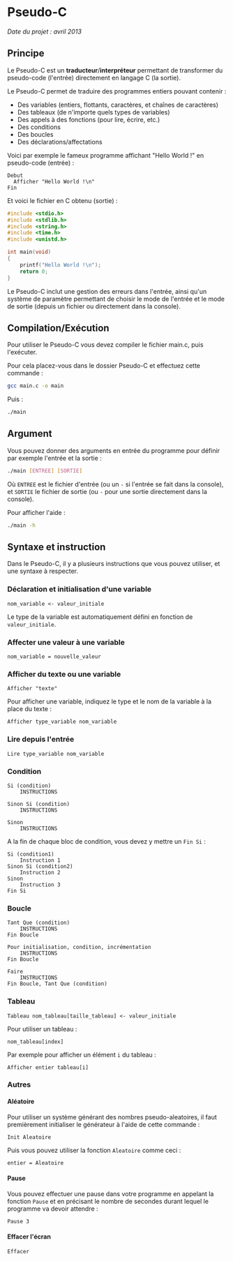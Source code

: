 # Pseudo-C

*Date du projet : avril 2013*

## Principe

Le Pseudo-C est un **traducteur**/**interpréteur** permettant de transformer du pseudo-code (l'entrée) directement en langage C (la sortie).

Le Pseudo-C permet de traduire des programmes entiers pouvant contenir :

- Des variables (entiers, flottants, caractères, et chaînes de caractères)
- Des tableaux (de n'importe quels types de variables)
- Des appels à des fonctions (pour lire, écrire, etc.)
- Des conditions
- Des boucles
- Des déclarations/affectations

Voici par exemple le fameux programme affichant "Hello World !" en pseudo-code (entrée) :

```nohighlight
Debut
  Afficher "Hello World !\n"
Fin
```

Et voici le fichier en C obtenu (sortie) :

```c
#include <stdio.h>
#include <stdlib.h>
#include <string.h>
#include <time.h>
#include <unistd.h>

int main(void)
{
    printf("Hello World !\n");
    return 0;
}
```

Le Pseudo-C inclut une gestion des erreurs dans l'entrée, ainsi qu'un système de paramètre permettant de choisir le mode de l'entrée et le mode de sortie (depuis un fichier ou directement dans la console).

## Compilation/Exécution

Pour utiliser le Pseudo-C vous devez compiler le fichier main.c, puis l'exécuter.

Pour cela placez-vous dans le dossier Pseudo-C et effectuez cette commande :

```bash
gcc main.c -o main
```

Puis :

```bash
./main
```

## Argument

Vous pouvez donner des arguments en entrée du programme pour définir par exemple l'entrée et la sortie :

```bash
./main [ENTREE] [SORTIE]
```

Où `ENTREE` est le fichier d'entrée (ou un `-` si l'entrée se fait dans la console), et `SORTIE` le fichier de sortie (ou `-` pour une sortie directement dans la console).

Pour afficher l'aide :

```bash
./main -h
```

## Syntaxe et instruction

Dans le Pseudo-C, il y a plusieurs instructions que vous pouvez utiliser, et une syntaxe à respecter.

### Déclaration et initialisation d'une variable

```
nom_variable <- valeur_initiale
```

Le type de la variable est automatiquement défini en fonction de `valeur_initiale`.

### Affecter une valeur à une variable

```
nom_variable = nouvelle_valeur
```

### Afficher du texte ou une variable

```
Afficher "texte"
```

Pour afficher une variable, indiquez le type et le nom de la variable à la place du texte :

```
Afficher type_variable nom_variable
```

### Lire depuis l'entrée

```
Lire type_variable nom_variable
```

### Condition

```
Si (condition)
	INSTRUCTIONS
```

```
Sinon Si (condition)
	INSTRUCTIONS
```

```
Sinon
	INSTRUCTIONS
```

A la fin de chaque bloc de condition, vous devez y mettre un `Fin Si` :

```
Si (condition1)
	Instruction 1
Sinon Si (condition2)
	Instruction 2
Sinon
	Instruction 3
Fin Si
```

### Boucle

```
Tant Que (condition)
	INSTRUCTIONS
Fin Boucle
```

```
Pour initialisation, condition, incrémentation
	INSTRUCTIONS
Fin Boucle
```

```
Faire
	INSTRUCTIONS
Fin Boucle, Tant Que (condition)
```

### Tableau

```
Tableau nom_tableau[taille_tableau] <- valeur_initiale
```

Pour utiliser un tableau :

```
nom_tableau[index]
```

Par exemple pour afficher un élément `i` du tableau :

```
Afficher entier tableau[i]
```

### Autres

#### Aléatoire

Pour utiliser un système générant des nombres pseudo-aleatoires, il faut premièrement initialiser le générateur à l'aide de cette commande :

```
Init Aleatoire
```

Puis vous pouvez utiliser la fonction `Aleatoire` comme ceci :

```
entier = Aleatoire
```

#### Pause

Vous pouvez effectuer une pause dans votre programme en appelant la fonction `Pause` et en précisant le nombre de secondes durant lequel le programme va devoir attendre :

```
Pause 3
```

#### Effacer l'écran

```
Effacer
```
